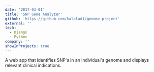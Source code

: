 ```yaml
---
date: '2017-03-01'
title: 'SNP Gene Analyzer'
github: 'https://github.com/kalolad1/genome-project'
external: ''
tech:
  - Django
  - Python
company: ''
showInProjects: true
---
```


A web app that identifies SNP's in an individual's genome and displays relevant clinical indications.
